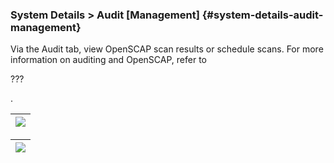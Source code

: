 ### System Details &gt; Audit [Management] {#system-details-audit-management}

Via the Audit tab, view OpenSCAP scan results or schedule scans. For more information on auditing and OpenSCAP, refer to

???

.

| ![](system_details_traditional_list_audit.png) |
| --- |

| ![](system_details_traditional_schedule_audit.png) |
| --- |